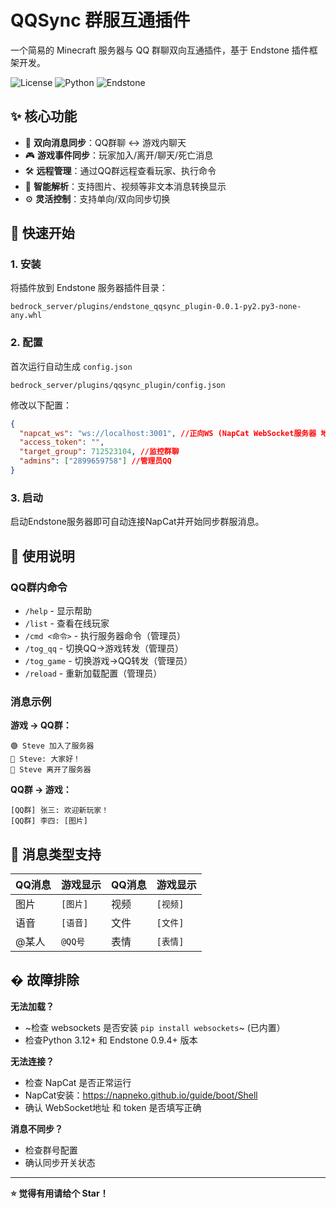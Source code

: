 # QQSync 群服互通插件

一个简易的 Minecraft 服务器与 QQ 群聊双向互通插件，基于 Endstone 插件框架开发。

![License](https://img.shields.io/badge/license-MIT-blue.svg)
![Python](https://img.shields.io/badge/python-3.12+-green.svg)
![Endstone](https://img.shields.io/badge/endstone-0.6-orange.svg)

## ✨ 核心功能

- 🔄 **双向消息同步**：QQ群聊 ↔ 游戏内聊天
- 🎮 **游戏事件同步**：玩家加入/离开/聊天/死亡消息
- 🛠️ **远程管理**：通过QQ群远程查看玩家、执行命令
- 📱 **智能解析**：支持图片、视频等非文本消息转换显示
- ⚙️ **灵活控制**：支持单向/双向同步切换

## 🚀 快速开始

### 1. 安装
将插件放到 Endstone 服务器插件目录：
```
bedrock_server/plugins/endstone_qqsync_plugin-0.0.1-py2.py3-none-any.whl
```

### 2. 配置
首次运行自动生成 `config.json`
```
bedrock_server/plugins/qqsync_plugin/config.json
```
修改以下配置：
```json
{
  "napcat_ws": "ws://localhost:3001", //正向WS (NapCat WebSocket服务器 地址)
  "access_token": "",
  "target_group": 712523104, //监控群聊
  "admins": ["2899659758"] //管理员QQ
}
```

### 3. 启动
启动Endstone服务器即可自动连接NapCat并开始同步群服消息。

## 🎯 使用说明

### QQ群内命令
- `/help` - 显示帮助
- `/list` - 查看在线玩家
- `/cmd <命令>` - 执行服务器命令（管理员）
- `/tog_qq` - 切换QQ→游戏转发（管理员）
- `/tog_game` - 切换游戏→QQ转发（管理员）
- `/reload` - 重新加载配置（管理员）

### 消息示例
**游戏 → QQ群：**
```
🟢 Steve 加入了服务器
💬 Steve: 大家好！
🔴 Steve 离开了服务器
```

**QQ群 → 游戏：**
```
[QQ群] 张三: 欢迎新玩家！
[QQ群] 李四: [图片]
```

## 🔧 消息类型支持

| QQ消息 | 游戏显示 | QQ消息 | 游戏显示 |
|--------|----------|--------|----------|
| 图片 | `[图片]` | 视频 | `[视频]` |
| 语音 | `[语音]` | 文件 | `[文件]` |
| @某人 | `@QQ号` | 表情 | `[表情]` |

## �️ 故障排除

**无法加载？**
- ~检查 websockets 是否安装 `pip install websockets`~ (已内置）
- 检查Python 3.12+ 和 Endstone 0.9.4+ 版本

**无法连接？**
- 检查 NapCat 是否正常运行
- NapCat安装：https://napneko.github.io/guide/boot/Shell
- 确认 WebSocket地址 和 token 是否填写正确

**消息不同步？**
- 检查群号配置
- 确认同步开关状态

---

**⭐ 觉得有用请给个 Star！**
